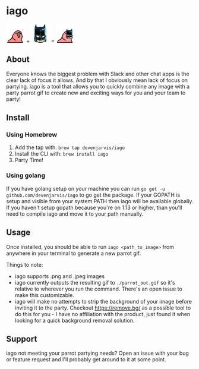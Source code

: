 # iago
<img src="https://raw.githubusercontent.com/devenjarvis/iago/master/data/parrot.gif" width="50" height="50
"/> + <img src="https://raw.githubusercontent.com/devenjarvis/iago/master/data/batman.png" width="50" height="50
"/> = <img src="https://raw.githubusercontent.com/devenjarvis/iago/master/data/parrot_out.gif" width="50" height="50
"/>

## About
Everyone knows the biggest problem with Slack and other chat apps is the clear lack of focus it allows. And by that I obviously mean lack of focus on partying. iago is a tool that allows you to quickly combine any image with a party parrot gif to create new and exciting ways for you and your team to party! 

## Install

### Using Homebrew
1. Add the tap with: `brew tap devenjarvis/iago`
2. Install the CLI with: `brew install iago`
3. Party Time!

### Using golang
If you have golang setup on your machine you can run `go get -u github.com/devenjarvis/iago` to go get the package. If your GOPATH is setup and visible from your system PATH then iago will be available globally. If you haven't setup gopath because you're on 1.13 or higher, than you'll need to compile iago and move it to your path manually.

## Usage
Once installed, you should be able to run `iago <path_to_image>` from anywhere in your terminal to generate a new parrot gif.

Things to note:
- iago supports .png and .jpeg images
- iago currently outputs the resulting gif to `./parrot_out.gif` so it's relative to wherever you run the command. There's an open issue to make this customizable.
- iago will make no attempts to strip the background of your image before inviting it to the party. Checkout https://remove.bg/ as a possible tool to do this for you - I have no affiliation with the product, just found it when looking for a quick background removal solution.

## Support
iago not meeting your parrot partying needs? Open an issue with your bug or feature request and I'll probably get around to it at some point.